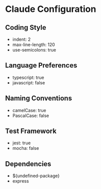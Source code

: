 # Claude Configuration

## Coding Style

- indent: 2
- max-line-length: 120
- use-semicolons: true

## Language Preferences

- typescript: true
- javascript: false

## Naming Conventions

- camelCase: true
- PascalCase: false

## Test Framework

- jest: true
- mocha: false

## Dependencies

- ${undefined-package}
- express
